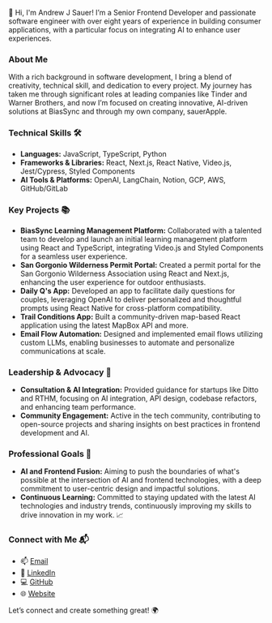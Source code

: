 👋 Hi, I'm Andrew J Sauer! I’m a Senior Frontend Developer and passionate software engineer with over eight years of experience in building consumer applications, with a particular focus on integrating AI to enhance user experiences.

### About Me
With a rich background in software development, I bring a blend of creativity, technical skill, and dedication to every project. My journey has taken me through significant roles at leading companies like Tinder and Warner Brothers, and now I’m focused on creating innovative, AI-driven solutions at BiasSync and through my own company, sauerApple.

### Technical Skills 🛠️
- **Languages:** JavaScript, TypeScript, Python
- **Frameworks & Libraries:** React, Next.js, React Native, Video.js, Jest/Cypress, Styled Components
- **AI Tools & Platforms:** OpenAI, LangChain, Notion, GCP, AWS, GitHub/GitLab

### Key Projects 📚
- **BiasSync Learning Management Platform:** Collaborated with a talented team to develop and launch an initial learning management platform using React and TypeScript, integrating Video.js and Styled Components for a seamless user experience.
- **San Gorgonio Wilderness Permit Portal:** Created a permit portal for the San Gorgonio Wilderness Association using React and Next.js, enhancing the user experience for outdoor enthusiasts.
- **Daily Q's App:** Developed an app to facilitate daily questions for couples, leveraging OpenAI to deliver personalized and thoughtful prompts using React Native for cross-platform compatibility.
- **Trail Conditions App:** Built a community-driven map-based React application using the latest MapBox API and more.
- **Email Flow Automation:** Designed and implemented email flows utilizing custom LLMs, enabling businesses to automate and personalize communications at scale.

### Leadership & Advocacy 🌟
- **Consultation & AI Integration:** Provided guidance for startups like Ditto and RTHM, focusing on AI integration, API design, codebase refactors, and enhancing team performance.
- **Community Engagement:** Active in the tech community, contributing to open-source projects and sharing insights on best practices in frontend development and AI.

### Professional Goals 🚀
- **AI and Frontend Fusion:** Aiming to push the boundaries of what's possible at the intersection of AI and frontend technologies, with a deep commitment to user-centric design and impactful solutions.
- **Continuous Learning:** Committed to staying updated with the latest AI technologies and industry trends, continuously improving my skills to drive innovation in my work. 📈

### Connect with Me 📬
- 📫 [Email](mailto:andrew@sauerApple.com)
- 🔗 [LinkedIn](https://www.linkedin.com/in/andrewjsauer/)
- 💻 [GitHub](https://github.com/andrewjsauer)
- 🌐 [Website](https://www.andrewjsauer.com/)

Let’s connect and create something great! 🌍
